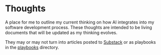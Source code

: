 # Thoughts

A place for me to outline my current thinking on how AI integrates into my software development process. These thoughts are intended to be living documents that will be updated as my thinking evolves.

They may or may not turn into articles posted to [Substack](https://aiassistedagiledevelopment.substack.com/)
or as playbooks in the [playbooks](../playbooks/README.md) directory.